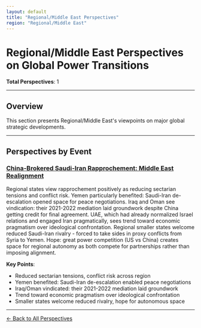 ```yaml
---
layout: default
title: "Regional/Middle East Perspectives"
region: "Regional/Middle East"
---
```


# Regional/Middle East Perspectives on Global Power Transitions

**Total Perspectives**: 1

---

## Overview

This section presents Regional/Middle East's viewpoints on major global strategic developments.

---

## Perspectives by Event

### [China-Brokered Saudi-Iran Rapprochement: Middle East Realignment](/events/china-brokered-saudi-iran-rapprochement-middle-east-realignment)

Regional states view rapprochement positively as reducing sectarian tensions and conflict risk. Yemen particularly benefited: Saudi-Iran de-escalation opened space for peace negotiations. Iraq and Oman see vindication: their 2021-2022 mediation laid groundwork despite China getting credit for final agreement. UAE, which had already normalized Israel relations and engaged Iran pragmatically, sees trend toward economic pragmatism over ideological confrontation. Regional smaller states welcome reduced Saudi-Iran rivalry - forced to take sides in proxy conflicts from Syria to Yemen. Hope: great power competition (US vs China) creates space for regional autonomy as both compete for partnerships rather than imposing alignment.

**Key Points**:
- Reduced sectarian tensions, conflict risk across region
- Yemen benefited: Saudi-Iran de-escalation enabled peace negotiations
- Iraq/Oman vindicated: their 2021-2022 mediation laid groundwork
- Trend toward economic pragmatism over ideological confrontation
- Smaller states welcome reduced rivalry, hope for autonomous space

---


[← Back to All Perspectives](/perspectives/)
